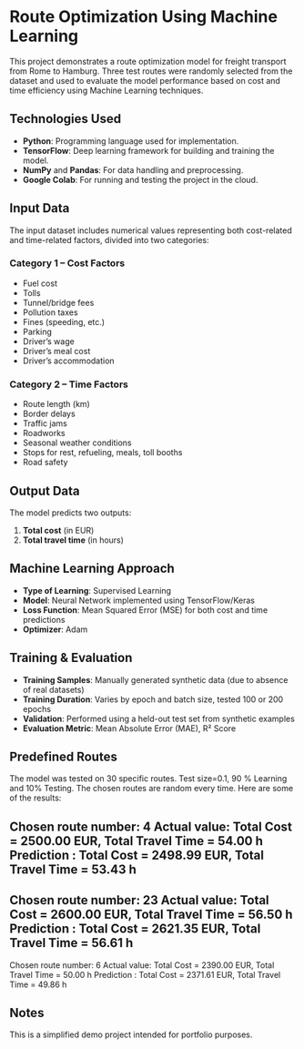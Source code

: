 # Route Optimization Using Machine Learning

This project demonstrates a route optimization model for freight transport from Rome to Hamburg. 
Three test routes were randomly selected from the dataset and used to evaluate
the model performance based on cost and time efficiency using Machine Learning techniques.

## Technologies Used

- **Python**: Programming language used for implementation.
- **TensorFlow**: Deep learning framework for building and training the model.
- **NumPy** and **Pandas**: For data handling and preprocessing.
- **Google Colab**: For running and testing the project in the cloud.

## Input Data

The input dataset includes numerical values representing both cost-related and time-related factors, divided into two categories:

### Category 1 – Cost Factors

- Fuel cost
- Tolls
- Tunnel/bridge fees
- Pollution taxes
- Fines (speeding, etc.)
- Parking
- Driver’s wage
- Driver’s meal cost
- Driver’s accommodation

### Category 2 – Time Factors

- Route length (km)
- Border delays
- Traffic jams
- Roadworks
- Seasonal weather conditions
- Stops for rest, refueling, meals, toll booths
- Road safety

## Output Data

The model predicts two outputs:

1. **Total cost** (in EUR)
2. **Total travel time** (in hours)

## Machine Learning Approach

- **Type of Learning**: Supervised Learning
- **Model**: Neural Network implemented using TensorFlow/Keras
- **Loss Function**: Mean Squared Error (MSE) for both cost and time predictions
- **Optimizer**: Adam

## Training & Evaluation

- **Training Samples**: Manually generated synthetic data (due to absence of real datasets)
- **Training Duration**: Varies by epoch and batch size, tested 100 or 200 epochs
- **Validation**: Performed using a held-out test set from synthetic examples
- **Evaluation Metric**: Mean Absolute Error (MAE), R² Score

## Predefined Routes

The model was tested on 30 specific routes. Test size=0.1, 90 % Learning and 10% Testing.
The chosen routes are random every time.
Here are some of the results:

Chosen route number: 4
Actual value: Total Cost = 2500.00 EUR, Total Travel Time = 54.00 h
Prediction   : Total Cost = 2498.99 EUR, Total Travel Time = 53.43 h
--------------------------------------------------

Chosen route number: 23
Actual value: Total Cost = 2600.00 EUR, Total Travel Time = 56.50 h
Prediction   : Total Cost = 2621.35 EUR, Total Travel Time = 56.61 h
--------------------------------------------------

Chosen route number: 6
Actual value: Total Cost = 2390.00 EUR, Total Travel Time = 50.00 h
Prediction   : Total Cost = 2371.61 EUR, Total Travel Time = 49.86 h

## Notes

This is a simplified demo project intended for portfolio purposes. 